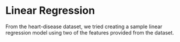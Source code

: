 # Linear Regression
From the heart-disease dataset, we tried creating a sample linear regression model using two of the features provided from the dataset.
